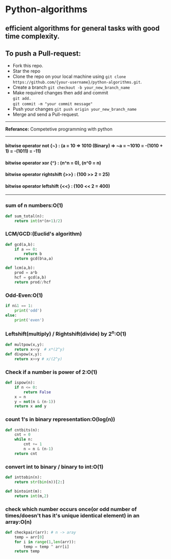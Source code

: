 # **Python-algorithms**  
## efficient algorithms for general tasks with good time complexity.  

## To push a Pull-request:  
* Fork this repo.
* Star the repo
* Clone the repo on your local machine using `git clone https://github.com/{your-username}/python-algorithms.git`.
* Create a branch `git checkout -b your_new_branch_name`
* Make required changes then add and commit  
  `git add.`  
  `git commit -m "your commit message"`
* Push your changes `git push origin your_new_branch_name`
* Merge and send a Pull-request.

------------------------------------------------------------------------------------

 **Referance:** Competetive programming with python  

------------------------------------------------------------------------------------
#### bitwise operator not {~} : (a = 10 => 1010 (Binary) => ~a = ~1010 = -(1010 + 1) = -(1011) = -11)  
#### bitwise operator xor {^}  : (n^n = 0), (n^0 = n)  
#### bitwise operator rightshift {>>} : (100 >> 2 = 25)  
#### bitwise operator leftshift {<<} : (100 << 2 = 400)  

-------------------------------------------------------------------------------------
### sum of n numbers:O(1)  
```python
def sum_total(n):
    return int(n*(n+1)/2)
```
### LCM/GCD:(Euclid's algorithm)  
```python
def gcd(a,b):
    if a == 0:
        return b
    return gcd(b%a,a)

def lcm(a,b):
    prod = a*b
    hcf = gcd(a,b)
    return prod//hcf
```
### Odd-Even:O(1)  
```python
if n&1 == 1:
    print('odd')
else:
    print('even')
```
### Leftshift(multiply) / Rightshift(divide) by 2<sup>n</sup>:O(1)  
```python
def multpow(x,y):
    return x<<y  # x*(2^y)
def divpow(x,y):
    return x>>y # x/(2^y)
```
### Check if a number is power of 2:O(1)  
```python
def ispow(n):
    if n <= 0:
        return False
    x = n
    y = not(n & (n-1))
    return x and y
```
### count 1's in binary representation:O(log(n))  
```python
def cntbits(n):
    cnt = 0
    while n:
        cnt += 1
        n = n & (n-1)
    return cnt
```
### convert int to binary / binary to int:O(1)   
```python
def inttobin(n):
    return str(bin(n))[2:]

def bintoint(m):
    return int(m,2)
```
### check which number occurs once(or odd number of times/doesn't has it's unique identical element) in an array:O(n)
```python
def checkpair(arr): # n -> aray
    temp = arr[0]
    for i in range(1,len(arr)):
        temp = temp ^ arr[i]
    return temp
```
